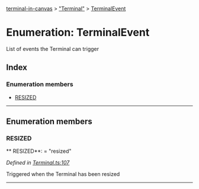 [terminal-in-canvas](../README.md) > ["Terminal"](../modules/_terminal_.md) > [TerminalEvent](../enums/_terminal_.terminalevent.md)



# Enumeration: TerminalEvent


List of events the Terminal can trigger

## Index

### Enumeration members

* [RESIZED](_terminal_.terminalevent.md#resized)



---
## Enumeration members
<a id="resized"></a>

###  RESIZED

** RESIZED**:    = "resized"

*Defined in [Terminal.ts:107](https://github.com/danikaze/terminal-in-canvas/blob/6c46a1f/src/Terminal.ts#L107)*



Triggered when the Terminal has been resized




___



